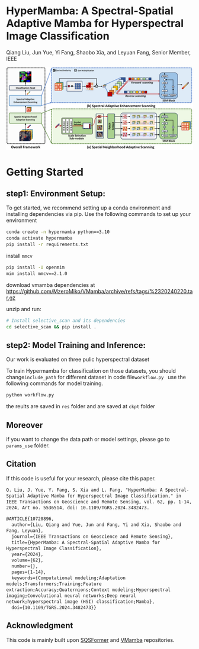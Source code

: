 

# HyperMamba: A Spectral-Spatial Adaptive Mamba for Hyperspectral Image Classification
Qiang Liu, Jun Yue, Yi Fang, Shaobo Xia, and Leyuan Fang, Senior Member, IEEE

<div align="center">
    <img src="figure/framework.png" alt="framework" width="800"/>
</div>


# Getting Started

## step1: Environment Setup:

To get started, we recommend setting up a conda environment and installing dependencies via pip. Use the following commands to set up your environment

```bash
conda create -n hypermamba python==3.10
conda activate hypermamba
pip install -r requirements.txt
```
install ```mmcv```
```bash
pip install -U openmim
mim install mmcv==2.1.0
```

download vmamba dependencies at https://github.com/MzeroMiko/VMamba/archive/refs/tags/%2320240220.tar.gz 

unzip and run:
```bash
# Install selective_scan and its dependencies
cd selective_scan && pip install .
```

## step2: Model Training and Inference:

Our work is evaluated on three pulic hyperspectral dataset

To train Hypermamba for classification on those datasets, 
you should change```include_path``` for different dataset in code file```workflow.py ```
use the following commands for model training.

```bash
python workflow.py
```

the reults are saved in ```res``` folder and are saved at ```ckpt``` folder

## Moreover 
if you want to change the data path or model settings, please go to ``` params_use``` folder.


## Citation
If this code is useful for your research, please cite this paper.
```
Q. Liu, J. Yue, Y. Fang, S. Xia and L. Fang, "HyperMamba: A Spectral-Spatial Adaptive Mamba for Hyperspectral Image Classification," in IEEE Transactions on Geoscience and Remote Sensing, vol. 62, pp. 1-14, 2024, Art no. 5536514, doi: 10.1109/TGRS.2024.3482473.
```

```
@ARTICLE{10720896,
  author={Liu, Qiang and Yue, Jun and Fang, Yi and Xia, Shaobo and Fang, Leyuan},
  journal={IEEE Transactions on Geoscience and Remote Sensing}, 
  title={HyperMamba: A Spectral-Spatial Adaptive Mamba for Hyperspectral Image Classification}, 
  year={2024},
  volume={62},
  number={},
  pages={1-14},
  keywords={Computational modeling;Adaptation models;Transformers;Training;Feature extraction;Accuracy;Quaternions;Context modeling;Hyperspectral imaging;Convolutional neural networks;Deep neural network;hyperspectral image (HSI) classification;Mamba},
  doi={10.1109/TGRS.2024.3482473}}

```

## Acknowledgment

This code is mainly built upon [SQSFormer](https://github.com/chenning0115/SQSFormer) and [VMamba](https://github.com/MzeroMiko/VMamba) repositories.


